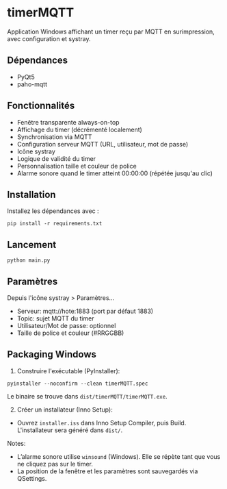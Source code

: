 # timerMQTT

Application Windows affichant un timer reçu par MQTT en surimpression, avec configuration et systray.

## Dépendances
- PyQt5
- paho-mqtt

## Fonctionnalités
- Fenêtre transparente always-on-top
- Affichage du timer (décrémenté localement)
- Synchronisation via MQTT
- Configuration serveur MQTT (URL, utilisateur, mot de passe)
- Icône systray
- Logique de validité du timer
- Personnalisation taille et couleur de police
- Alarme sonore quand le timer atteint 00:00:00 (répétée jusqu'au clic)

## Installation
Installez les dépendances avec :
```
pip install -r requirements.txt
```

## Lancement
```
python main.py
```

## Paramètres
Depuis l'icône systray > Paramètres…
- Serveur: mqtt://hote:1883 (port par défaut 1883)
- Topic: sujet MQTT du timer
- Utilisateur/Mot de passe: optionnel
- Taille de police et couleur (#RRGGBB)

## Packaging Windows

1) Construire l'exécutable (PyInstaller):
```
pyinstaller --noconfirm --clean timerMQTT.spec
```
Le binaire se trouve dans `dist/timerMQTT/timerMQTT.exe`.

2) Créer un installateur (Inno Setup):
- Ouvrez `installer.iss` dans Inno Setup Compiler, puis Build.
L'installateur sera généré dans `dist/`.

Notes:
- L’alarme sonore utilise `winsound` (Windows). Elle se répète tant que vous ne cliquez pas sur le timer.
- La position de la fenêtre et les paramètres sont sauvegardés via QSettings.
